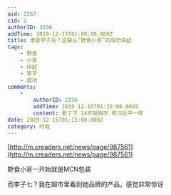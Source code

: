 ```yaml
---
aid: 2267
cid: 2
authorID: 2156
addTime: 2019-12-15T01:00:00.000Z
title: 谁是李子柒？这要从“野食小哥”的成功讲起
tags:
    - 野食
    - 小哥
    - 讲起
    - 李子
    - 成功
comments:
    -
        authorID: 2156
        addTime: 2019-12-15T01:15:00.000Z
        content: 看了下 14岁就辍学 和习近平一样
date: 2019-12-15T01:15:00.000Z
category: 时政
---
```


[http://m.creaders.net/news/page/987561](http://m.creaders.net/news/page/987561)

野食小哥一开始就是MCN包装

而李子七？我在超市里看到她品牌的产品，感觉非常惊讶
